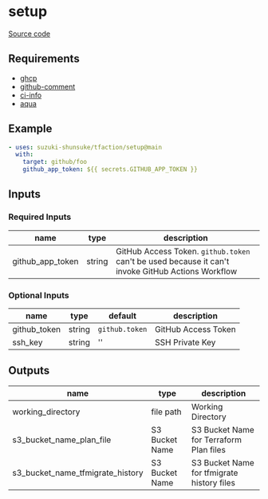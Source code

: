 # setup

[Source code](https://github.com/suzuki-shunsuke/tfaction/tree/main/setup)

## Requirements

* [ghcp](https://github.com/int128/ghcp)
* [github-comment](https://github.com/suzuki-shunsuke/github-comment)
* [ci-info](https://github.com/suzuki-shunsuke/ci-info)
* [aqua](https://aquaproj.github.io/)

## Example

```yaml
- uses: suzuki-shunsuke/tfaction/setup@main
  with:
    target: github/foo
    github_app_token: ${{ secrets.GITHUB_APP_TOKEN }}
```

## Inputs

### Required Inputs

name | type | description
--- | --- | ---
github_app_token | string | GitHub Access Token. `github.token` can't be used because it can't invoke GitHub Actions Workflow

### Optional Inputs

name | type | default | description
--- | --- | --- | ---
github_token | string | `github.token` | GitHub Access Token
ssh_key | string | '' | SSH Private Key

## Outputs

name | type | description
--- | --- | ---
working_directory | file path | Working Directory
s3_bucket_name_plan_file | S3 Bucket Name | S3 Bucket Name for Terraform Plan files
s3_bucket_name_tfmigrate_history | S3 Bucket Name | S3 Bucket Name for tfmigrate history files
